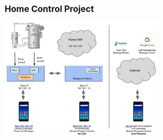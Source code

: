 # Home Control Project


![Diagram](https://github.com/cluis-lopez/HomeControl/blob/master/git_images/EsquemaHomeControl.jpg)